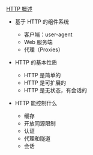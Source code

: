 <!-- 2020-11-13 -->

[HTTP 概述](https://developer.mozilla.org/zh-CN/docs/Web/HTTP/Overview)

- 基于 HTTP 的组件系统

  - 客户端：user-agent
  - Web 服务端
  - 代理（Proxies）

- HTTP 的基本性质

  - HTTP 是简单的
  - HTTP 是可扩展的
  - HTTP 是无状态，有会话的

- HTTP 能控制什么
  - 缓存
  - 开放同源限制
  - 认证
  - 代理和隧道
  - 会话
